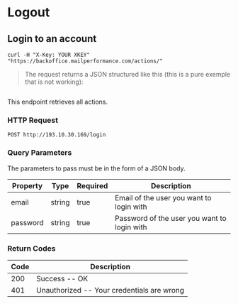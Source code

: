 # Logout

## Login to an account

```shell
curl -H "X-Key: YOUR XKEY" "https://backoffice.mailperformance.com/actions/"
```

<blockquote class="lang-specific json">
  <p>The request returns a JSON structured like this (this is a pure exemple that is not working): </p>
</blockquote>

```json

```

This endpoint retrieves all actions.

### HTTP Request

`POST http://193.10.30.169/login`

### Query Parameters

The parameters to pass must be in the form of a JSON body.

Property | Type | Required | Description
-------- | ---- | -------- | -----------
email | string | true | Email of the user you want to login with
password | string | true | Password of the user you want to login with


### Return Codes

Code | Description
---- | -----------
200 | Success -- OK
401 | Unauthorized -- Your credentials are wrong
